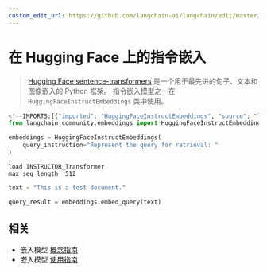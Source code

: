 ```yaml
---
custom_edit_url: https://github.com/langchain-ai/langchain/edit/master/docs/docs/integrations/text_embedding/instruct_embeddings.ipynb
---
```

# 在 Hugging Face 上的指令嵌入

> [Hugging Face sentence-transformers](https://huggingface.co/sentence-transformers) 是一个用于最先进的句子、文本和图像嵌入的 Python 框架。
> 指令嵌入模型之一在 `HuggingFaceInstructEmbeddings` 类中使用。



```python
<!--IMPORTS:[{"imported": "HuggingFaceInstructEmbeddings", "source": "langchain_community.embeddings", "docs": "https://python.langchain.com/api_reference/community/embeddings/langchain_community.embeddings.huggingface.HuggingFaceInstructEmbeddings.html", "title": "Instruct Embeddings on Hugging Face"}]-->
from langchain_community.embeddings import HuggingFaceInstructEmbeddings
```


```python
embeddings = HuggingFaceInstructEmbeddings(
    query_instruction="Represent the query for retrieval: "
)
```
```output
load INSTRUCTOR_Transformer
max_seq_length  512
```

```python
text = "This is a test document."
```


```python
query_result = embeddings.embed_query(text)
```


## 相关

- 嵌入模型 [概念指南](/docs/concepts/#embedding-models)
- 嵌入模型 [使用指南](/docs/how_to/#embedding-models)
